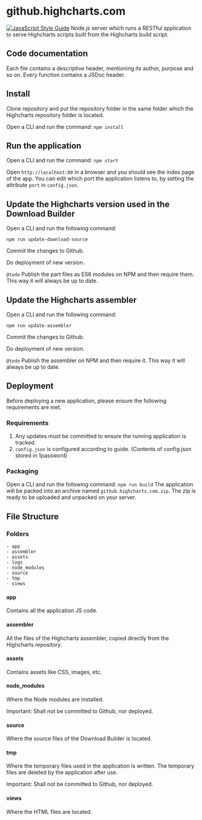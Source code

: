 # github.highcharts.com
[![JavaScript Style Guide](https://img.shields.io/badge/code_style-standard-brightgreen.svg)](https://standardjs.com)
Node.js server which runs a RESTful application to serve Highcharts scripts built from the Highcharts build script.

## Code documentation
Each file contains a descriptive header, mentioning its author, purpose and so on. Every function contains a JSDoc header.

## Install
Clone repository and put the repository folder in the same folder which the Highcharts repository folder is located.

Open a CLI and run the command: `npm install`

## Run the application
Open a CLI and run the command: `npm start`

Open `http://localhost:80` in a browser and you should see the index page of the app.
You can edit which port the application listens to, by setting the attribute `port` in `config.json`.

## Update the Highcharts version used in the Download Builder
Open a CLI and run the following command:
```
npm run update-download-source
```
Commit the changes to Github.

Do deployment of new version.

`@todo` Publish the part files as ES6 modules on NPM and then require them. This way it will always be up to date.
## Update the Highcharts assembler
Open a CLI and run the following command:
```
npm run update-assembler
```
Commit the changes to Github.

Do deployment of new version.

`@todo` Publish the assembler on NPM and then require it. This way it will always be up to date.

## Deployment
Before deploying a new application, please ensure the following requirements are met.
### Requirements
1. Any updates must be committed to ensure the running application is tracked.
2. `config.json` is configured according to guide. (Contents of config.json stored in 1password)

### Packaging
Open a CLI and run the following command:
`npm run build`
The application will be packed into an archive named `github.highcharts.com.zip`. The zip is ready to be uploaded and unpacked on your server.

## File Structure
### Folders
```
- app
- assembler
- assets
- logs
- node_modules
- source
- tmp
- views
```

#### app
Contains all the application JS code.

#### assembler
All the files of the Highcharts assembler, copied directly from the Highcharts repository.

#### assets
Contains assets like CSS, images, etc.

#### node_modules
Where the Node modules are installed.

Important: Shall not be committed to Github, nor deployed.

#### source
Where the source files of the Download Builder is located.

#### tmp
Where the temporary files used in the application is written. The temporary files are deleted by the application after use.

Important: Shall not be committed to Github, nor deployed.

#### views
Where the HTML files are located.

